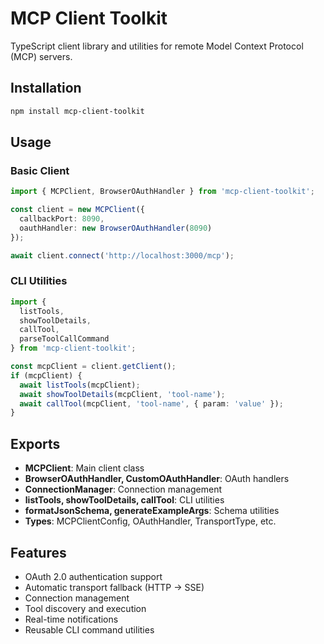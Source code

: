# MCP Client Toolkit

TypeScript client library and utilities for remote Model Context Protocol (MCP) servers.

## Installation

```bash
npm install mcp-client-toolkit
```

## Usage

### Basic Client

```typescript
import { MCPClient, BrowserOAuthHandler } from 'mcp-client-toolkit';

const client = new MCPClient({
  callbackPort: 8090,
  oauthHandler: new BrowserOAuthHandler(8090)
});

await client.connect('http://localhost:3000/mcp');
```

### CLI Utilities

```typescript
import { 
  listTools, 
  showToolDetails, 
  callTool,
  parseToolCallCommand 
} from 'mcp-client-toolkit';

const mcpClient = client.getClient();
if (mcpClient) {
  await listTools(mcpClient);
  await showToolDetails(mcpClient, 'tool-name');
  await callTool(mcpClient, 'tool-name', { param: 'value' });
}
```

## Exports

- **MCPClient**: Main client class
- **BrowserOAuthHandler, CustomOAuthHandler**: OAuth handlers
- **ConnectionManager**: Connection management
- **listTools, showToolDetails, callTool**: CLI utilities
- **formatJsonSchema, generateExampleArgs**: Schema utilities
- **Types**: MCPClientConfig, OAuthHandler, TransportType, etc.

## Features

- OAuth 2.0 authentication support
- Automatic transport fallback (HTTP → SSE)
- Connection management
- Tool discovery and execution
- Real-time notifications
- Reusable CLI command utilities
